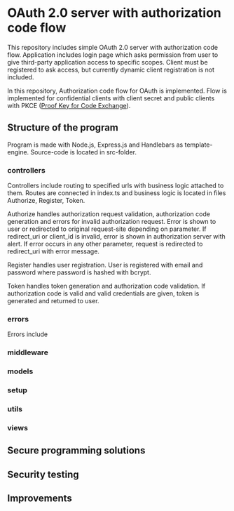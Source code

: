 # OAuth 2.0 server with authorization code flow

This repository includes simple OAuth 2.0 server with authorization code flow. Application includes login page which asks permission from user to give third-party application access to specific scopes. Client must be registered to ask access, but currently dynamic client registration is not included.

In this repository, Authorization code flow for OAuth is implemented. Flow is implemented for confidential clients with client secret and public clients with PKCE ([Proof Key for Code Exchange](https://oauth.net/2/pkce/)).

## Structure of the program

Program is made with Node.js, Express.js and Handlebars as template-engine. Source-code is located in src-folder.

### controllers

Controllers include routing to specified urls with business logic attached to them. Routes are connected in index.ts and business logic is located in files Authorize, Register, Token.

Authorize handles authorization request validation, authorization code generation and errors for invalid authorization request. Error is shown to user or redirected to original request-site depending on parameter. If redirect_uri or client_id is invalid, error is shown in authorization server with alert. If error occurs in any other parameter, request is redirected to redirect_uri with error message.

Register handles user registration. User is registered with email and password where password is hashed with bcrypt.

Token handles token generation and authorization code validation. If authorization code is valid and valid credentials are given, token is generated and returned to user.

### errors

Errors include

### middleware

### models

### setup

### utils

### views

## Secure programming solutions

## Security testing

## Improvements
